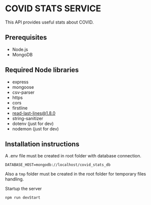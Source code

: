 # COVID STATS SERVICE

This API provides useful stats about COVID.

## Prerequisites

- Node.js
- MongoDB


## Required Node libraries
- express
- mongoose
- csv-parser
- https
- cors
- firstline
- read-last-lines@1.8.0
- string-sanitizer
- dotenv (just for dev)
- nodemon (just for dev)


## Installation instructions
A .env file must be created in root folder with database connection.
```
DATABASE_HOST=mongodb://localhost/covid_stats_db
```
Also a `tmp` folder must be created in the root folder for temporary files handling.

Startup the server
```shell
npm run devStart
```
